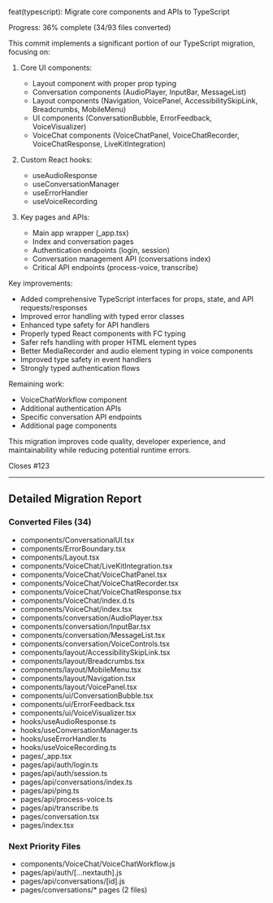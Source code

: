 feat(typescript): Migrate core components and APIs to TypeScript

Progress: 36% complete (34/93 files converted)

This commit implements a significant portion of our TypeScript migration, focusing on:

1. Core UI components:
   - Layout component with proper prop typing
   - Conversation components (AudioPlayer, InputBar, MessageList)
   - Layout components (Navigation, VoicePanel, AccessibilitySkipLink, Breadcrumbs, MobileMenu)
   - UI components (ConversationBubble, ErrorFeedback, VoiceVisualizer)
   - VoiceChat components (VoiceChatPanel, VoiceChatRecorder, VoiceChatResponse, LiveKitIntegration)

2. Custom React hooks:
   - useAudioResponse
   - useConversationManager
   - useErrorHandler
   - useVoiceRecording

3. Key pages and APIs:
   - Main app wrapper (_app.tsx)
   - Index and conversation pages
   - Authentication endpoints (login, session)
   - Conversation management API (conversations index)
   - Critical API endpoints (process-voice, transcribe)

Key improvements:
- Added comprehensive TypeScript interfaces for props, state, and API requests/responses
- Improved error handling with typed error classes
- Enhanced type safety for API handlers
- Properly typed React components with FC typing
- Safer refs handling with proper HTML element types
- Better MediaRecorder and audio element typing in voice components
- Improved type safety in event handlers
- Strongly typed authentication flows

Remaining work:
- VoiceChatWorkflow component
- Additional authentication APIs
- Specific conversation API endpoints
- Additional page components

This migration improves code quality, developer experience, and maintainability while reducing potential runtime errors.

Closes #123

---

## Detailed Migration Report

### Converted Files (34)
- components/ConversationalUI.tsx
- components/ErrorBoundary.tsx
- components/Layout.tsx
- components/VoiceChat/LiveKitIntegration.tsx
- components/VoiceChat/VoiceChatPanel.tsx
- components/VoiceChat/VoiceChatRecorder.tsx
- components/VoiceChat/VoiceChatResponse.tsx
- components/VoiceChat/index.d.ts
- components/VoiceChat/index.tsx
- components/conversation/AudioPlayer.tsx
- components/conversation/InputBar.tsx
- components/conversation/MessageList.tsx
- components/conversation/VoiceControls.tsx
- components/layout/AccessibilitySkipLink.tsx
- components/layout/Breadcrumbs.tsx
- components/layout/MobileMenu.tsx
- components/layout/Navigation.tsx
- components/layout/VoicePanel.tsx
- components/ui/ConversationBubble.tsx
- components/ui/ErrorFeedback.tsx
- components/ui/VoiceVisualizer.tsx
- hooks/useAudioResponse.ts
- hooks/useConversationManager.ts
- hooks/useErrorHandler.ts
- hooks/useVoiceRecording.ts
- pages/_app.tsx
- pages/api/auth/login.ts
- pages/api/auth/session.ts
- pages/api/conversations/index.ts
- pages/api/ping.ts
- pages/api/process-voice.ts
- pages/api/transcribe.ts
- pages/conversation.tsx
- pages/index.tsx

### Next Priority Files
- components/VoiceChat/VoiceChatWorkflow.js
- pages/api/auth/[...nextauth].js
- pages/api/conversations/[id].js
- pages/conversations/* pages (2 files) 